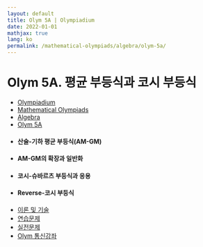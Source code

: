 ```yaml
---
layout: default
title: Olym 5A | Olympiadium
date: 2022-01-01
mathjax: true
lang: ko
permalink: /mathematical-olympiads/algebra/olym-5a/
---
```

<h1>Olym 5A. 평균 부등식과 코시 부등식</h1>
<ul class="breadcrumb">
	<li><a href="{{ site.baseurl }}/">Olympiadium</a></li> 
	<li><a href="{{ site.baseurl }}/mathematical-olympiads/">Mathematical Olympiads</a></li> 
	<li><a href="{{ site.baseurl }}/mathematical-olympiads/algebra/">Algebra</a></li> 
	<li><a href="{{ site.baseurl }}/mathematical-olympiads/algebra/olym-5a/">Olym 5A</a></li>
</ul>
<div class="row">
<div class="6u 12u$(medium)">
<ul>
  <li><h4>산술-기하 평균 부등식(AM-GM)</h4></li>
  <li><h4>AM-GM의 확장과 일반화</h4></li>
  <li><h4>코시-슈바르츠 부등식과 응용</h4></li>
  <li><h4>Reverse-코시 부등식</h4></li>
</ul>
</div>
<div class="6u$ 12u$(medium)">
<ul class="actions vertical">
  <li><a href="{{ site.baseurl }}{{ page.permalink }}theorems-and-techniques" class="button fit mid">이론 및 기술</a></li>
  <li><a href="{{ site.baseurl }}{{ page.permalink }}exercise-problems" class="button fit mid">연습문제</a></li>
  <li><a href="{{ site.baseurl }}{{ page.permalink }}practice-problems" class="button fit mid">실전문제</a></li>
  <li><a href="{{ site.baseurl }}{{ page.permalink }}olym-handouts" class="button fit mid">Olym 통신강좌</a></li>
</ul>
</div>
</div>
